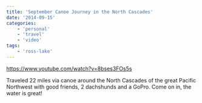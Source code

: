```yaml
---
title: 'September Canoe Journey in the North Cascades'
date: '2014-09-15'
categories:
    - 'personal'
    - 'travel'
    - 'video'
tags:
    - 'ross-lake'
---
```


https://www.youtube.com/watch?v=8bses3FOs5s

Traveled 22 miles via canoe around the North Cascades of the great Pacific Northwest with good friends, 2 dachshunds and a GoPro. Come on in, the water is great!
